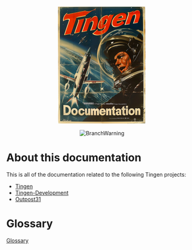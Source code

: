 <!-- u240614 -->

<div align="center">

  ![logo](./.github/images/logos/TingenDocumentation_README.png)

  ![BranchWarning](https://img.shields.io/badge/Release-24.6-red?style=for-the-badge)

</div>

# About this documentation

This is all of the documentation related to the following Tingen projects:

* [Tingen](https://github.com/spectrum-health-systems/Tingen)
* [Tingen-Development](https://github.com/spectrum-health-systems/Tingen_development)
* [Outpost31](https://github.com/spectrum-health-systems/Outpost31)

# Glossary

[Glossary](https://github.com/spectrum-health-systems/Tingen-Documentation/blob/main/Glossary.md)
